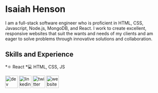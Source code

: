 # Isaiah Henson
I am a full-stack software engineer who is proficient in HTML, CSS, Javascript, Node.js, MongoDB, and React. I work to create excellent, responsive websites that suit the wants and needs of my clients and am eager to solve problems through innovative solutions and collaboration.

## Skills and Experience
*⚛️ React
*💻 HTML, CSS, JS

[<img src='https://cdn.jsdelivr.net/npm/simple-icons@3.0.1/icons/hashnode.svg' alt='dev' height='40'>](https://hashnode.com/@Devpuddle)  [<img src='https://cdn.jsdelivr.net/npm/simple-icons@3.0.1/icons/linkedin.svg' alt='linkedin' height='40'>](https://www.linkedin.com/in/https://www.linkedin.com/in/isaiah-henson//)  [<img src='https://cdn.jsdelivr.net/npm/simple-icons@3.0.1/icons/twitter.svg' alt='twitter' height='40'>](https://twitter.com/https://twitter.com/DevPuddle)  [<img src='https://cdn.jsdelivr.net/npm/simple-icons@3.0.1/icons/icloud.svg' alt='website' height='40'>](https://isaiahhenson.netlify.app/)  

